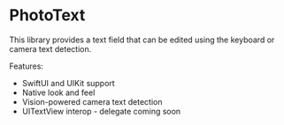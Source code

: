 #  PhotoText

This library provides a text field that can be edited using the keyboard or camera text detection. 



Features:
* SwiftUI and UIKit support
* Native look and feel
* Vision-powered camera text detection
* UITextView interop - delegate coming soon 

